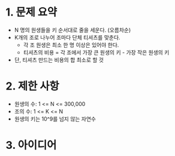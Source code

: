 # 1. 문제 요약
* N 명의 원생들을 키 순서대로 줄을 세운다. (오름차순)
* K개의 조로 나누어 조마다 단체 티셔츠를 맞춘다.
  - 각 조 원생은 최소 한 명 이상은 있어야 한다.
  - 티셔츠의 비용 = 각 조에서 가장 큰 원생의 키 - 가장 작은 원생의 키
* 단, 티셔츠 만드는 비용의 합 최소로 할 것

# 2. 제한 사항
- 원생의 수: 1 <= N <= 300,000
- 조의 수: 1 <= K <= N
- 원생의 키는 10^9를 넘지 않는 자연수 

# 3. 아이디어

